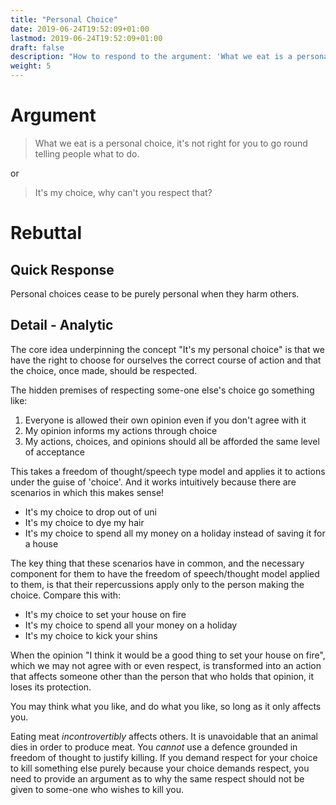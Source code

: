 ```yaml
---
title: "Personal Choice"
date: 2019-06-24T19:52:09+01:00
lastmod: 2019-06-24T19:52:09+01:00
draft: false
description: "How to respond to the argument: 'What we eat is a personal choice, it's not right for you to go round telling people what to do.'"
weight: 5
---
```


# Argument

> What we eat is a personal choice, it's not right for you to go round telling people what to do.

or

> It's my choice, why can't you respect that?

# Rebuttal  

## Quick Response

Personal choices cease to be purely personal when they harm others.  

## Detail - Analytic

The core idea underpinning the concept "It's my personal choice" is that we have the right to choose for ourselves the correct course of action and that the choice, once made, should be respected. 

The hidden premises of respecting some-one else's choice go something like:

1. Everyone is allowed their own opinion even if you don't agree with it 
2. My opinion informs my actions through choice
3. My actions, choices, and opinions should all be afforded the same level of acceptance

This takes a freedom of thought/speech type model and applies it to actions under the guise of 'choice'. And it works intuitively because there are scenarios in which this makes sense!

- It's my choice to drop out of uni
- It's my choice to dye my hair
- It's my choice to spend all my money on a holiday instead of saving it for a house

The key thing that these scenarios have in common, and the necessary component for them to have the freedom of speech/thought model applied to them, is that their repercussions apply only to the person making the choice. Compare this with:

- It's my choice to set your house on fire
- It's my choice to spend all your money on a holiday
- It's my choice to kick your shins

When the opinion "I think it would be a good thing to set your house on fire", which we may not agree with or even respect, is transformed into an action that affects someone other than the person that who holds that opinion, it loses its protection.  

You may think what you like, and do what you like, so long as it only affects you.

Eating meat _incontrovertibly_ affects others. It is unavoidable that an animal dies in order to produce meat. You *cannot* use a defence grounded in freedom of thought to justify killing. If you demand respect for your choice to kill something else purely because your choice demands respect, you need to provide an argument as to why the same respect should not be given to some-one who wishes to kill you.